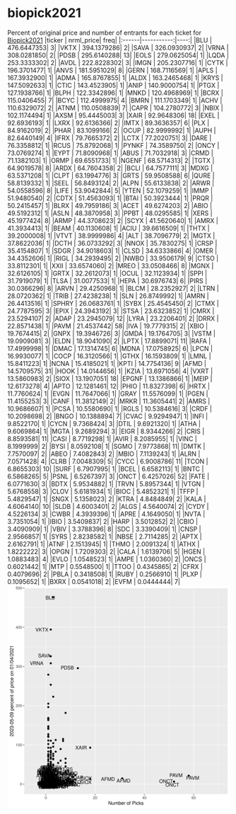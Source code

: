 # biopick2021
Percent of original price and number of entrants for each ticket for [Biopick2021](https://twitter.com/hashtag/Biopick2021)
|ticker |  nrml_price| freq|
|:------|-----------:|----:|
|BLU    | 476.6447353|    3|
|VKTX   | 394.1379286|    2|
|SAVA   | 326.0930937|    2|
|VRNA   | 308.0281850|    2|
|PDSB   | 295.6140288|   13|
|EOLS   | 279.0625054|    1|
|LQDA   | 253.3333302|    2|
|AVDL   | 222.8228302|    3|
|IMGN   | 205.2307716|    1|
|CYTK   | 196.3701477|    1|
|ANVS   | 181.5951029|    8|
|GERN   | 168.7116569|    1|
|APLS   | 167.3932900|    1|
|ADMA   | 165.8767855|    1|
|ALDX   | 163.2465468|    1|
|KRYS   | 147.5092633|    1|
|CTIC   | 143.4523905|    1|
|ANIP   | 140.9000754|    1|
|PTGX   | 127.1938766|    1|
|BLPH   | 122.3342896|    1|
|MNKD   | 120.4968969|    1|
|BCRX   | 115.0406455|    7|
|BCYC   | 112.4999975|    4|
|BMRN   | 111.1703349|    1|
|ACHV   | 110.6329072|    2|
|ATNM   | 110.0508839|    7|
|CAPR   | 104.2780772|    3|
|NBIX   | 102.1174494|    1|
|AXSM   |  95.4445003|    3|
|XAIR   |  92.9648306|   18|
|EXEL   |  92.6936193|    1|
|LXRX   |  92.6136366|    2|
|IMTX   |  89.3636357|    6|
|PLX    |  84.9162019|    2|
|PHAR   |  83.1099166|    2|
|OCUP   |  82.9999992|    1|
|AUPH   |  82.6440149|    4|
|IFRX   |  79.7665372|    2|
|LCTX   |  77.2020751|    3|
|DARE   |  76.3358812|    1|
|RCUS   |  75.8792068|    1|
|PYNKF  |  74.3589750|    2|
|ONCY   |  73.0769274|    1|
|EYPT   |  71.8090968|    1|
|ABUS   |  71.7032918|    3|
|CRMD   |  71.1382103|    1|
|ORMP   |  69.6551733|    1|
|NGENF  |  68.5714313|    2|
|TGTX   |  64.9019578|    8|
|ARDX   |  64.7604358|    2|
|BCLI   |  64.7577111|    3|
|MDXG   |  63.5371208|    1|
|CLPT   |  63.1994776|    3|
|GRTS   |  59.9508588|    6|
|QURE   |  58.8139332|    1|
|SEEL   |  56.8493124|    2|
|ALPN   |  55.6133838|    2|
|ARWR   |  54.0558596|    8|
|LIFE   |  53.9042844|    5|
|YTEN   |  52.1079259|    1|
|IMMP   |  51.9480540|    2|
|CDTX   |  51.4563093|    1|
|BTAI   |  50.3923444|    1|
|PRQR   |  50.2415457|    1|
|BLRX   |  49.7959186|    3|
|ACET   |  49.6274203|    2|
|ABIO   |  49.5192312|    1|
|ASLN   |  48.3870958|    3|
|PPBT   |  48.0295585|    1|
|XERS   |  45.1977424|    8|
|ARMP   |  44.3708623|    2|
|SCYX   |  41.5620640|    1|
|AMRX   |  41.3934413|    1|
|BEAM   |  40.1130608|    1|
|ACIU   |  39.6616509|    1|
|THTX   |  39.2000008|    1|
|VTVT   |  38.9999986|    4|
|ALT    |  38.7096779|    2|
|MGTX   |  37.8622036|    1|
|DCTH   |  36.0733292|    3|
|NNOX   |  35.7830275|    1|
|CRSP   |  35.4154807|    1|
|SDGR   |  34.9018603|    1|
|CLSD   |  34.6333866|    4|
|OMER   |  34.4352606|    1|
|RIGL   |  34.2939495|    2|
|NWBO   |  33.9506179|    9|
|CTSO   |  33.8112301|    1|
|XXII   |  33.6574060|    2|
|MREO   |  33.0508466|    8|
|MGNX   |  32.6126105|    1|
|GRTX   |  32.2612073|    1|
|OCUL   |  32.1123934|    1|
|SPPI   |  31.7919079|    1|
|TLSA   |  31.0077533|    1|
|HEPA   |  30.6976743|    6|
|PIRS   |  30.0366296|    8|
|ARVN   |  29.4250968|    1|
|BLCM   |  28.2352927|    2|
|LTRN   |  28.0720362|    1|
|TRIB   |  27.4238238|    1|
|SLN    |  26.8749992|    1|
|AMRN   |  26.4413516|    1|
|SPHRY  |  26.0683761|    1|
|SYBX   |  25.4545450|    2|
|CTMX   |  24.7787595|    3|
|EPIX   |  24.3943192|    3|
|STSA   |  23.6323852|    1|
|CMRX   |  23.5294107|    2|
|ADAP   |  23.2945079|   12|
|LYRA   |  23.2206401|    2|
|DRRX   |  22.8571438|    1|
|PAVM   |  21.4537442|   58|
|IVA    |  19.7779315|    2|
|XBIO   |  19.7674415|    2|
|GNPX   |  19.3946726|    3|
|GMDA   |  19.1764705|    3|
|VSTM   |  19.0909081|    3|
|ELDN   |  18.9041090|    2|
|LPTX   |  17.8899071|   11|
|RAFA   |  17.4999998|    1|
|DMAC   |  17.1314745|    6|
|MDNA   |  17.0758925|    6|
|LPCN   |  16.9930077|    1|
|COCP   |  16.3120566|    1|
|GTHX   |  16.1593809|    1|
|LMNL   |  15.8411223|    1|
|NCNA   |  15.4185021|    1|
|KPTI   |  14.7754136|    9|
|AFMD   |  14.5709575|   31|
|HOOK   |  14.0144656|    1|
|KZIA   |  13.6971056|    4|
|VXRT   |  13.5860983|    2|
|SIOX   |  13.1907051|   18|
|EPGNF  |  13.1386866|    1|
|MEIP   |  12.6173278|    4|
|APTO   |  12.1281461|   12|
|PHIO   |  11.8327398|    6|
|HRTX   |  11.7760624|    1|
|EVGN   |  11.7647066|    1|
|GRAY   |  11.5576099|    1|
|PGEN   |  11.4155253|    3|
|CANF   |  11.3812149|    2|
|MRKR   |  11.3605441|    2|
|AMRS   |  10.9686607|    1|
|PCSA   |  10.5580690|    1|
|RGLS   |  10.5384616|    3|
|CRDF   |  10.2098698|    2|
|BNGO   |  10.1388894|    7|
|CVAC   |   9.9294947|    1|
|INFI   |   9.8522170|    1|
|CYCN   |   9.7368424|    3|
|DTIL   |   9.6921320|    1|
|ATHA   |   9.6069864|    1|
|MGTA   |   9.2689294|    3|
|EIGR   |   8.9344266|    2|
|CRIS   |   8.8593581|   11|
|CASI   |   8.7719298|    1|
|AVIR   |   8.2085955|    1|
|VINC   |   8.1999999|    2|
|BYSI   |   8.0592108|    1|
|SGMO   |   7.9773868|   11|
|DMTK   |   7.7570097|    2|
|ABEO   |   7.4082843|    2|
|MBIO   |   7.1139243|    1|
|ALRN   |   7.0571428|    4|
|CLRB   |   7.0048309|    5|
|CYCC   |   6.9008786|   11|
|TCON   |   6.8655303|   10|
|SURF   |   6.7907995|    1|
|BCEL   |   6.6582113|    1|
|BNTC   |   6.5868265|    5|
|PSNL   |   6.5267397|    3|
|ONCT   |   6.4257026|   52|
|FATE   |   6.0771630|    3|
|BDTX   |   5.9534882|    1|
|TRVN   |   5.8957344|    1|
|VTGN   |   5.6768558|    3|
|CLOV   |   5.6181934|    1|
|BIOC   |   5.4852321|    1|
|TFFP   |   5.4829547|    1|
|SNGX   |   5.1358023|    2|
|KTRA   |   4.8484849|    2|
|KALA   |   4.6064140|   10|
|SLDB   |   4.6003401|    2|
|ALGS   |   4.5640074|    2|
|CYDY   |   4.5226134|    3|
|CWBR   |   4.3939396|    1|
|APRE   |   4.1649050|    1|
|NVTA   |   3.7351054|    1|
|IBIO   |   3.5409837|    2|
|HARP   |   3.5012852|    2|
|CBIO   |   3.4090909|    1|
|VBIV   |   3.3788396|    8|
|SDC    |   3.3390409|    1|
|CNSP   |   2.9566857|    1|
|SYRS   |   2.8238582|    1|
|NBSE   |   2.7114285|    2|
|APTX   |   2.6162791|    1|
|ATNF   |   2.1513945|    1|
|THMO   |   2.0091324|    1|
|ATHX   |   1.8222222|    3|
|OPGN   |   1.7209303|    2|
|CALA   |   1.6139706|    5|
|HGEN   |   1.0883483|    4|
|EVLO   |   1.0548523|    1|
|AMPE   |   1.0360360|    2|
|ONCS   |   0.6021442|    1|
|MTP    |   0.5548500|    1|
|TTOO   |   0.4345865|    2|
|CFRX   |   0.4079696|    2|
|PBLA   |   0.3418508|    1|
|RUBY   |   0.2566910|    1|
|PLXP   |   0.1095652|    1|
|BXRX   |   0.0541018|    2|
|EVFM   |   0.0444444|    7|
![retvspicks](biopicks.png?raw=true)

